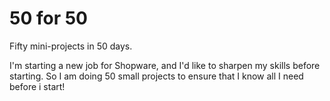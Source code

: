 # 50 for 50 
Fifty mini-projects in 50 days.

I'm starting a new job for Shopware, and I'd like to sharpen my skills before starting. So I am doing 50 small projects to ensure that I know all I need before i start!